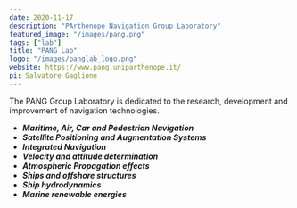 ```yaml
---
date: 2020-11-17
description: "PArthenope Navigation Group Laboratory"
featured_image: "/images/pang.png"
tags: ["lab"]
title: "PANG Lab"
logo: "/images/panglab_logo.png"
website: https://www.pang.uniparthenope.it/
pi: Salvatore Gaglione
---
```


The PANG Group Laboratory is dedicated to the research, development and improvement of navigation technologies.

* **_Maritime, Air, Car and Pedestrian Navigation_**
* **_Satellite Positioning and Augmentation Systems_**
* **_Integrated Navigation_**
* **_Velocity and attitude determination_**
* **_Atmospheric Propagation effects_**
* **_Ships and offshore structures_**
* **_Ship hydrodynamics_**
* **_Marine renewable energies_**
